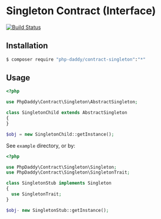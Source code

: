 # Singleton Contract (Interface)

[![Build Status](https://travis-ci.org/php-daddy/contract-singleton.svg?branch=master)](https://travis-ci.org/php-daddy/contract-singleton)

## Installation

```bash
$ composer require "php-daddy/contract-singleton":"*"
```

## Usage

```php
<?php

use PhpDaddy\Contract\Singleton\AbstractSingleton;

class SingletonChild extends AbstractSingleton
{
}

$obj = new SingletonChild::getInstance();

```

See `example` directory, or by:

```php
<?php

use PhpDaddy\Contract\Singleton\Singleton;
use PhpDaddy\Contract\Singleton\SingletonTrait;

class SingletonStub implements Singleton
{
  use SingletonTrait;
}

$obj- new SingletonStub::getInstance();

```
